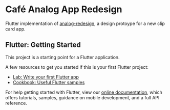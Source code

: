 # Café Analog App Redesign

Flutter implementation of [analog-redesign](https://xd.adobe.com/view/820b9510-a12e-4f14-6c7e-ff8ecb99d78f-f43a/), a design protoype for a new clip card app.

## Flutter: Getting Started

This project is a starting point for a Flutter application.

A few resources to get you started if this is your first Flutter project:

- [Lab: Write your first Flutter app](https://flutter.dev/docs/get-started/codelab)
- [Cookbook: Useful Flutter samples](https://flutter.dev/docs/cookbook)

For help getting started with Flutter, view our
[online documentation](https://flutter.dev/docs), which offers tutorials,
samples, guidance on mobile development, and a full API reference.
